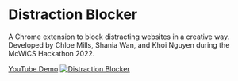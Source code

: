 # Distraction Blocker

A Chrome extension to block distracting websites in a creative way. Developed by Chloe Mills, Shania Wan, and Khoi Nguyen during the McWiCS Hackathon 2022.

[YouTube Demo](http://www.youtube.com/watch?v=dZhnTC1Znzc "Distraction Blocker")
[![Distraction Blocker](https://i.imgur.com/rSZE2P4.png)](http://www.youtube.com/watch?v=dZhnTC1Znzc "Distraction Blocker")
